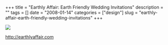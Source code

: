 +++
title = "Earthly Affair: Earth Friendly Wedding Invitations"
description = ""
tags = []
date = "2008-01-14"
categories = ["design"]
slug = "earthly-affair-earth-friendly-wedding-invitations"
+++


 

  <div id="screens-thumbs" class="clearfix">
    <div class="txt-center" id="design-submission"><a href="http://earthlyaffair.com/"><img id='bluga-thumbnail-1138' class='bluga-thumbnail large' src='/media/bluga/
wt47f2822a6acb6_0.jpg'/></a></div>  
  </div>   
<p><a href="http://earthlyaffair.com/">http://earthlyaffair.com</a></p>




